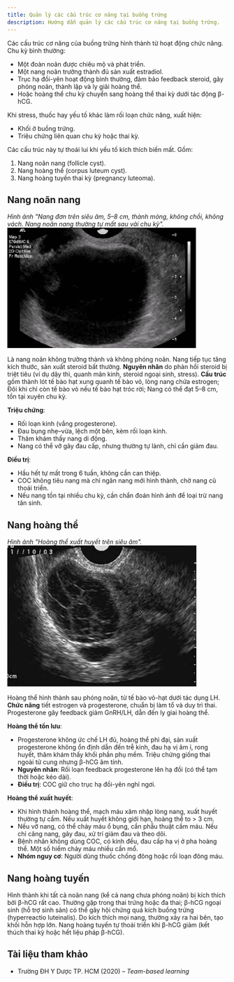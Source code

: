 ```yaml
---
title: Quản lý các cấu trúc cơ năng tại buồng trứng
description: Hướng dẫn quản lý các cấu trúc cơ năng tại buồng trứng.
---
```


Các cấu trúc cơ năng của buồng trứng hình thành từ hoạt động chức năng. Chu kỳ bình thường:

- Một đoàn noãn được chiêu mộ và phát triển.
- Một nang noãn trưởng thành đủ sản xuất estradiol.
- Trục hạ đồi-yên hoạt động bình thường, đảm bảo feedback steroid, gây phóng noãn, thành lập và ly giải hoàng thể.
- Hoặc hoàng thể chu kỳ chuyển sang hoàng thể thai kỳ dưới tác động β-hCG.

Khi stress, thuốc hay yếu tố khác làm rối loạn chức năng, xuất hiện:

- Khối ở buồng trứng.
- Triệu chứng liên quan chu kỳ hoặc thai kỳ.

Các cấu trúc này tự thoái lui khi yếu tố kích thích biến mất. Gồm:

1. Nang noãn nang (follicle cyst).
2. Nang hoàng thể (corpus luteum cyst).
3. Nang hoàng tuyến thai kỳ (pregnancy luteoma).

## Nang noãn nang

_Hình ảnh "Nang đơn trên siêu âm, 5–8 cm, thành mỏng, không chồi, không vách. Nang noãn nang thường tự mất sau vài chu kỳ"._
![Nang noãn nang trên siêu âm](./_images/quan-ly-cac-cau-truc-co-nang-buong-trung/nang-noan-nang-tren-sieu-am.png)

Là nang noãn không trưởng thành và không phóng noãn. Nang tiếp tục tăng kích thước, sản xuất steroid bất thường. **Nguyên nhân** do phản hồi steroid bị triệt tiêu (ví dụ dậy thì, quanh mãn kinh, steroid ngoại sinh, stress). **Cấu trúc** gồm thành lót tế bào hạt xung quanh tế bào vỏ, lòng nang chứa estrogen; Đôi khi chỉ còn tế bào vỏ nếu tế bào hạt tróc rời; Nang có thể đạt 5–8 cm, tồn tại xuyên chu kỳ.

**Triệu chứng**:

- Rối loạn kinh (vắng progesterone).
- Đau bụng nhẹ–vừa, lệch một bên, kèm rối loạn kinh.
- Thăm khám thấy nang di động.
- Nang có thể vỡ gây đau cấp, nhưng thường tự lành, chỉ cần giảm đau.

**Điều trị**:

- Hầu hết tự mất trong 6 tuần, không cần can thiệp.
- COC không tiêu nang mà chỉ ngăn nang mới hình thành, chờ nang cũ thoái triển.
- Nếu nang tồn tại nhiều chu kỳ, cần chẩn đoán hình ảnh để loại trừ nang tân sinh.

## Nang hoàng thể

_Hình ảnh "Hoàng thể xuất huyết trên siêu âm"._
![Hoàng thể xuất huyết trên siêu âm](./_images/quan-ly-cac-cau-truc-co-nang-buong-trung/hoang-the-xuat-huyet-tren-sieu-am.png)

Hoàng thể hình thành sau phóng noãn, từ tế bào vỏ-hạt dưới tác dụng LH. **Chức năng** tiết estrogen và progesterone, chuẩn bị làm tổ và duy trì thai. Progesterone gây feedback giảm GnRH/LH, dẫn đến ly giai hoàng thể.

**Hoàng thể tồn lưu**:

- Progesterone không ức chế LH đủ, hoàng thể phì đại, sản xuất progesterone không ổn định dẫn đến trễ kinh, đau hạ vị âm ỉ, rong huyết, thăm khám thấy khối phần phụ mềm. Triệu chứng giống thai ngoài tử cung nhưng β-hCG âm tính.
- **Nguyên nhân**: Rối loạn feedback progesterone lên hạ đồi (có thể tạm thời hoặc kéo dài).
- **Điều trị**: COC giữ cho trục hạ đồi-yên nghỉ ngơi.

**Hoàng thể xuất huyết**:

- Khi hình thành hoàng thể, mạch máu xâm nhập lòng nang, xuất huyết thường tự cầm. Nếu xuất huyết không giới hạn, hoàng thể to > 3 cm.
- Nếu vỡ nang, có thể chảy máu ổ bụng, cần phẫu thuật cầm máu. Nếu chỉ căng nang, gây đau, xử trí giảm đau và theo dõi.
- Bệnh nhân không dùng COC, có kinh đều, đau cấp hạ vị ở pha hoàng thể. Một số hiếm chảy máu nhiều cần mổ.
- **Nhóm nguy cơ**: Người dùng thuốc chống đông hoặc rối loạn đông máu.

## Nang hoàng tuyến

Hình thành khi tất cả noãn nang (kể cả nang chưa phóng noãn) bị kích thích bởi β-hCG rất cao. Thường gặp trong thai trứng hoặc đa thai; β-hCG ngoại sinh (hỗ trợ sinh sản) có thể gây hội chứng quá kích buồng trứng (hyperreactio luteinalis). Do kích thích mọi nang, thường xảy ra hai bên, tạo khối hỗn hợp lớn. Nang hoàng tuyến tự thoái triển khi β-hCG giảm (kết thúch thai kỳ hoặc hết liệu pháp β-hCG).

## Tài liệu tham khảo

- Trường ĐH Y Dược TP. HCM (2020) – _Team-based learning_
